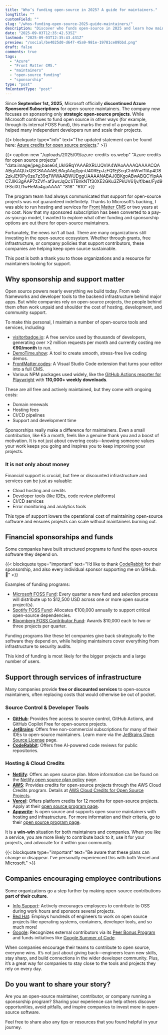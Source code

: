 ```yaml
---
title: "Who’s funding open-source in 2025? A guide for maintainers."
longTitle: ""
customField: ""
slug: "/whos-funding-open-source-2025-guide-maintainers/"
description: "Discover who funds open-source in 2025 and learn how maintainers can secure support for their vital projects."
date: "2025-09-03T12:35:42.535Z"
lastmod: "2025-09-03T12:35:43.431Z"
preview: "/social/be4025d0-d647-45a9-981e-19781ce89bbd.png"
draft: false
comments: true
tags:
  - "Azure"
  - "Front Matter CMS."
  - "maintainers"
  - "open-source funding"
  - "sponsorship"
type: "post"
fmContentType: "post"
---
```


Since **September 1st, 2025**, Microsoft officially **discontinued Azure Sponsored Subscriptions** for open-source maintainers. The company now focuses on sponsoring only **strategic open-source projects**. While Microsoft continues to fund open source in other ways (for example, through its internal FOSS Fund), this marks the end of a program that helped many independent developers run and scale their projects.

{{< blockquote type="info" text="The updated statement can be found here: [Azure credits for open source projects](https://opensource.microsoft.com/azure-credits/)." >}}

{{< caption-new "/uploads/2025/09/azure-credits-os.webp" "Azure credits for open source projects"  "data:image/jpeg;base64,UklGRqYAAABXRUJQVlA4WAoAAAAQAAAACQAABgAAQUxQSC8AAAABL6AgAAg0pjnU40REpJzFQ1EjScqChbWwf1IAp4D82zkJEf0Py0ze7z39q7WWAABWUDggUAAAANABAJ0BKgoABwABQCYlpAAC7JIKi3gAAP7zZVf+af3wrJqQc1iTBnkNTf30XE2GKu3ZPkUV61jv/f/bes/Fyd9tFScIXLI1wHeMa4gaAAAA" "818" "610" >}}

The program team had always communicated that support for open-source projects was not guaranteed indefinitely. Thanks to Microsoft’s backing, I was able to run hosting and services for [Front Matter CMS](https://frontmatter.codes) or two years at no cost. Now that my sponsored subscription has been converted to a pay-as-you-go model, I wanted to explore what other funding and sponsorship options are out there for open-source maintainers.

Fortunately, the news isn’t all bad. There are many organizations still investing in the open-source ecosystem. Whether through grants, free infrastructure, or company policies that support contributors, these companies are helping keep open source sustainable.

This post is both a thank you to those organizations and a resource for maintainers looking for support.

## Why sponsorship and support matter

Open source powers nearly everything we build today. From web frameworks and developer tools to the backend infrastructure behind major apps. But while companies rely on open-source projects, the people behind them often work unpaid and shoulder the cost of hosting, development, and community support.

To make this personal, I maintain a number of open-source tools and services, including:

- [visitorbadge.io](https://visitorbadge.io): A free service used by thousands of developers, generating over >2 million requests per month and currently costing me **€90/month** to run.
- [DemoTime.show](https://demotime.show): A tool to create smooth, stress-free live coding demos.
- [FrontMatter.codes](https://frontmatter.codes): A Visual Studio Code extension that turns your editor into a full CMS.
- Various NPM packages used widely, like the [GitHub Actions reporter for Playwright](https://www.npmjs.com/package/@estruyf/github-actions-reporter) with **110,000+ weekly downloads**.

These are all free and actively maintained, but they come with ongoing costs:

- Domain renewals
- Hosting fees
- CI/CD pipelines
- Support and development time

Sponsorships really make a difference for maintainers. Even a small contribution, like €5 a month, feels like a genuine thank you and a boost of motivation. It is not just about covering costs—knowing someone values your work keeps you going and inspires you to keep improving your projects.

### It is not only about money

Financial support is crucial, but free or discounted infrastructure and services can be just as valuable:

- Cloud hosting and credits
- Developer tools (like IDEs, code review platforms)
- CI/CD services
- Error monitoring and analytics tools

This type of support lowers the operational cost of maintaining open-source software and ensures projects can scale without maintainers burning out.

## Financial sponsorships and funds

Some companies have built structured programs to fund the open-source software they depend on.

{{< blockquote type="important" text="I’d like to thank [CodeRabbit](https://coderabbit.ai) for their sponsorship, and also every individual sponsor supporting me on GitHub. 💛" >}}

Examples of funding programs:

- [Microsoft FOSS Fund](https://github.com/microsoft/foss-fund): Every quarter a new fund and selection process will distribute up to $12,500 USD across one or more open source project(s).
- [Spotify FOSS Fund](https://engineering.atspotify.com/2024/11/congratulations-to-the-recipients-of-the-2024-spotify-foss-fund): Allocates €100,000 annually to support critical open-source dependencies.
- [Bloomberg FOSS Contributor Fund](https://www.bloomberg.com/company/stories/celebrating-q1-2025-bloomberg-foss-fund-recipients/): Awards $10,000 each to two or three projects per quarter.

Funding programs like these let companies give back strategically to the software they depend on, while helping maintainers cover everything from infrastructure to security audits.

This kind of funding is most likely for the bigger projects and a large number of users.

## Support through services of infrastructure

Many companies provide **free or discounted services** to open-source maintainers, often replacing costs that would otherwise be out of pocket.

### Source Control & Developer Tools

- **[GitHub](https://github.com/)**: Provides free access to source control, GitHub Actions, and GitHub Copilot Free for open-source projects.
- **[JetBrains](https://www.jetbrains.com)**: Offers free non-commercial subscriptions for many of their IDEs to open-source maintainers. Learn more via the [JetBrains Open Source License](https://www.jetbrains.com/community/opensource/) page.
- **[CodeRabbit](https://coderabbit.ai)**: Offers free AI-powered code reviews for public repositories.

### Hosting & Cloud Credits

- **[Netlify](https://www.netlify.com)**: Offers an open source plan. More information can be found on the [Netlify open source plan policy](https://www.netlify.com/legal/open-source-policy/?utm_source=chatgpt.com) page.
- **[AWS](https://aws.amazon.com)**: Provides credits for open-source projects through the AWS Cloud Credits program. Details at [AWS Cloud Credits for Open Source Projects](https://aws.amazon.com/blogs/opensource/aws-cloud-credits-for-open-source-projects-affirming-our-commitment/).
- **[Vercel](https://vercel.com)**: Offers platform credits for 12 months for open-source projects. Apply at their [open source program page](https://vercel.com/open-source-program).
- **[Appwrite](https://appwrite.io)**: Is open source and supports open source maintainers with hosting and infrastructure. For more information and their criteria, go to their [open source program page](https://appwrite.io/docs/advanced/platform/oss).

It is a **win-win** situation for both maintainers and companies. When you like a service, you are more likely to contribute back to it, use it for your projects, and advocate for it within your community.

{{< blockquote type="important" text="Be aware that these plans can change or disappear. I’ve personally experienced this with both Vercel and Microsoft." >}}

## Companies encouraging employee contributions

Some organizations go a step further by making open-source contributions **part of their culture**.

- [Info Support](https://www.infosupport.com/en/technology/open-source/): Actively encourages employees to contribute to OSS during work hours and sponsors several projects.
- [Red Hat](https://www.redhat.com/en/about/open-source-program-office/contributions): Employs hundreds of engineers to work on open source projects like operating systems, containers, developer tools, and so much more!
- [Google](https://www.google.com): Recognizes external contributors via its [Peer Bonus Program](https://opensource.googleblog.com/2024/06/google-open-source-peer-bonus-program-first-group-2024-recipients.html) and funds initiatives like [Google Summer of Code](https://summerofcode.withgoogle.com/).

When companies encourage their teams to contribute to open source, everyone wins. It’s not just about giving back—engineers learn new skills, stay sharp, and build connections in the wider developer community. Plus, it’s a great way for companies to stay close to the tools and projects they rely on every day.

## Do you want to share your story?

Are you an open-source maintainer, contributor, or company running a sponsorship program? Sharing your experience can help others discover opportunities, avoid pitfalls, and inspire companies to invest more in open-source software.

Feel free to share also any tips or resources that you found helpful in your journey.
